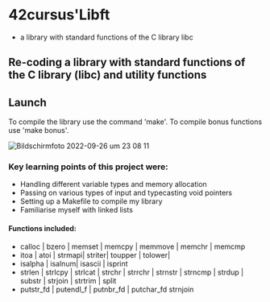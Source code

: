 # **42cursus'Libft**


- a library with standard functions of the C library libc
## Re-coding a library with standard functions of the C library (libc) and utility functions


## **Launch**

To compile the library use the command 'make'.
To compile bonus functions use 'make bonus'.
 
![Bildschirmfoto 2022-09-26 um 23 08 11](https://user-images.githubusercontent.com/80644370/192380864-609a3046-6b92-4367-a1a2-87f31d2c0afa.png)

 
### **Key learning points of this project were:**
  - Handling different variable types and memory allocation
  - Passing on various types of input and typecasting void pointers
  - Setting up a Makefile to compile my library
  - Familiarise myself with linked lists



#### **Functions included:**
- calloc  |  bzero  |  memset |  memcpy  |  memmove  |  memchr  |  memcmp  
- itoa    |  atoi   |  strmapi|  striter| toupper    |  tolower|
- isalpha | isalnum| isascii | isprint
- strlen | strlcpy | strlcat | strchr | strrchr | strnstr | strncmp | strdup | substr | strjoin | strtrim | split
- putstr_fd | putendl_f | putnbr_fd | putchar_fd
strnjoin

